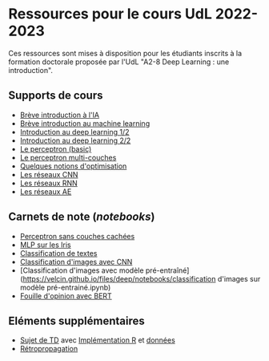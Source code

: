 # Ressources pour le cours UdL 2022-2023

Ces ressources sont mises à disposition pour les étudiants inscrits à la formation doctorale proposée par l'UdL "A2-8 Deep Learning : une introduction".

## Supports de cours

- [Brève introduction à l'IA](https://velcin.github.io/files/deep/intro-IA.pdf)
- [Brève introduction au machine learning](https://velcin.github.io/files/deep/intro-machine-learning.pdf)
- [Introduction au deep learning 1/2](https://velcin.github.io/files/deep/intro_deep.pdf)
- [Introduction au deep learning 2/2](https://velcin.github.io/files/deep/introduction-2.pdf)
- [Le perceptron (basic)](https://velcin.github.io/files/deep/perceptron.pdf)
- [Le perceptron multi-couches](https://velcin.github.io/files/deep/perceptron_multi.pdf)
- [Quelques notions d'optimisation](https://velcin.github.io/files/deep/optim-mini.pdf)
- [Les réseaux CNN](https://velcin.github.io/files/deep/CNN-short.pdf)
- [Les réseaux RNN](https://velcin.github.io/files/deep/RNN-short.pdf)
- [Les réseaux AE](https://velcin.github.io/files/deep/AE-short.pdf)

## Carnets de note (*notebooks*)

- [Perceptron sans couches cachées](https://velcin.github.io/files/deep/notebooks/intro-RL.ipynb)
- [MLP sur les Iris](https://velcin.github.io/files/deep/notebooks/MLP_Iris.ipynb)
- [Classification de textes](https://velcin.github.io/files/deep/notebooks/MLP_texte.ipynb)
- [Classification d'images avec CNN](https://velcin.github.io/files/deep/notebooks/CNN_images.ipynb)
- [Classification d'images avec modèle pré-entraîné](https://velcin.github.io/files/deep/notebooks/classification d'images sur modèle pré-entrainé.ipynb)
- [Fouille d'opinion avec BERT](https://colab.research.google.com/github/TheophileBlard/french-sentiment-analysis-with-bert/blob/master/colab/french_sentiment_analysis_with_bert.ipynb)

## Eléments supplémentaires

- [Sujet de TD](https://velcin.github.io/files/deep/TD/TD.pdf) avec [Implémentation R](https://velcin.github.io/files/deep/TD/ann.r) et [données](https://velcin.github.io/files/deep/TD/data.csv)
- [Rétropropagation](https://velcin.github.io/files/deep/TD/backprop.r)
